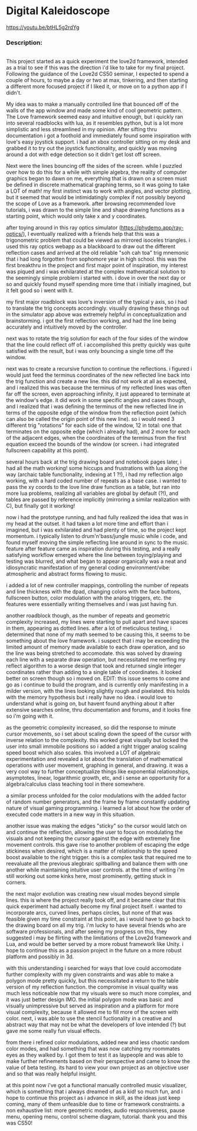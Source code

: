 # Digital Kaleidoscope

https://youtu.be/btHL5g2rdYg

### Description:

######

This project started as a quick experiment the love2d framework, intended as a trial to see if this was the direction i'd like to take for my final project. Following the guidance of the Love2d CS50 seminar, I expected to spend a couple of hours, to maybe a day or two at max, tinkering, and then starting a different more focused project if I liked it, or move on to a python app if I didn't.

My idea was to make a manually controlled line that bounced off of the walls of the app window and made some kind of cool geometric pattern. The Love framework seemed easy and intuitive enough, but i quickly ran into several roadblocks with lua, as it resembles python, but is a lot more simplistic and less streamlined in my opinion. After sifting thru documentation i got a foothold and immediately found some inspiration with love's easy joystick support. i had an xbox controller sitting on my desk and grabbed it to try out the joystick functionality, and quickly was moving around a dot with edge detection so it didn't get lost off screen.

Next were the lines bouncing off the sides of the screen. while I puzzled over how to do this for a while with simple algebra, the reality of computer graphics began to dawn on me, everything that is drawn on a screen must be defined in discrete mathematical graphing terms, so it was going to take a LOT of math! my first instinct was to work with angles, and vector plotting, but it seemed that would be intimidatingly complex if not possibly beyond the scope of Love as a framework. after browsing recommended love tutorials, i was drawn to the simple line and shape drawing functions as a starting point, which would only take x and y coordinates.

after toying around in this ray optics simulator (https://phydemo.app/ray-optics/), I eventually realized with a friends help that this was a trigonometric problem that could be viewed as mirrored isoceles triangles. i used this ray optics webapp as a blackboard to draw out the different reflection cases and arrived at the old reliable "soh cah toa" trig mnemonic that i had long forgotten from sophomore year in high school. this was the first breakthru in the project and first major point of inspiration, my interest was piqued and i was exhilarated at the complex mathematical solution to the seemingly simple problem i started with. i dove in over the next day or so and quickly found myself spending more time that i initially imagined, but it felt good so i went with it.

my first major roadblock was love's inversion of the typical y axis, so i had to translate the trig concepts accordingly. visually drawing these things out in the simulator app above was extremely helpful in conceptualization and brainstorming. i got the first reflection working, and had the line being accurately and intuitively moved by the controller.

next was to rotate the trig solution for each of the four sides of the window that the line could reflect off of. i accomplished this pretty quickly was quite satisfied with the result, but i was only bouncing a single time off the window.

next was to create a recursive function to continue the reflections. i figured i would just feed the terminus coordinates of the new reflected line back into the trig function and create a new line. this did not work at all as expected, and i realized this was because the terminus of my reflected lines was often far off the screen, even approaching infinity, it just appeared to terminate at the window's edge. it did work in some specific angles and cases though, and i realized that i was defining the terminus of the new reflected line in terms of the opposite edge of the window from the reflection point (which can also be called the origin point of this new line). so i would need 3 different trig "rotations" for each side of the window, 12 in total: one that terminates on the opposite edge (which i already had), and 2 more for each of the adjacent edges, when the coordinates of the terminus from the first equation exceed the bounds of the window (or screen. i had integrated fullscreen capability at this point).

several hours back at the trig drawing board and notebook pages later, i had all the math working! some hiccups and frustrations with lua along the way (archaic table functionality, indexing at 1 ?!), i had my reflection algo working, with a hard coded number of repeats as a base case. i wanted to pass the xy coords to the love line draw function as a table, but ran into more lua problems, realizing all variables are global by default (?!), and tables are passed by reference implicitly (mirroring a similar realization with C), but finally got it working!

now i had the prototype running, and had fully realized the idea that was in my head at the outset. it had taken a lot more time and effort than i imagined, but i was exhilarated and had plenty of time, so the project kept momentum. i typically listen to drum'n'bass/jungle music while i code, and found myself moving the simple reflecting line around in sync to the music. feature after feature came as inspiration during this testing, and a really satisfying workflow emerged where the line between toying/playing and testing was blurred, and what began to appear organically was a neat and idiosyncratic manifestation of my general coding environment/vibe: atmospheric and abstract forms flowing to music.

i added a lot of new controller mappings, controlling the number of repeats and line thickness with the dpad, changing colors with the face buttons, fullscreen button, color modulation with the analog triggers, etc. the features were essentially writing themselves and i was just having fun.

another roadblock though, as the number of repeats and geometric complexity increased, my lines were starting to pull apart and have spaces in them, appearing as dotted lines. after a lot of meticulous testing, i determined that none of my math seemed to be causing this, it seems to be something about the love framework. i suspect that i may be exceeding the limited amount of memory made available to each draw operation, and so the line was being stretched to accomodate. this was solved by drawing each line with a separate draw operation, but necessitated me nerfing my reflect algorithm to a worse design that took and returned single integer coordinates rather than adding to a single table of coordinates. it looked better on screen though so i moved on. EDIT: this issue seems to come and go as i continue to build the program, and is currently only manifesting in a milder version, with the lines looking slightly rough and pixelated. this holds with the memory hypothesis but i really have no idea. i would love to understand what is going on, but havent found anything about it after extensive searches online, thru documentation and forums, and it looks fine so i'm going with it.

as the geometric complexity increased, so did the response to minute cursor movements, so i set about scaling down the speed of the cursor with inverse relation to the complexity. this worked great visually but locked the user into small immobile positions so i added a right trigger analog scaling speed boost which also scales. this involved a LOT of algebraic experimentation and revealed a lot about the translation of mathematical operations with user movement, graphing in general, and drawing. it was a very cool way to further conceptualize things like exponential relationships, asymptotes, linear, logarithmic growth, etc, and i sense an opportunity for a algebra/calculus class teaching tool in there somewhere.

a similar process unfolded for the color modulations with the added factor of random number generators, and the frame by frame constantly updating nature of visual gaming programming. i learned a lot about how the order of executed code matters in a new way in this situation.

another issue was making the edges "sticky" so the cursor would latch on and continue the reflection, allowing the user to focus on modulating the visuals and not keeping the cursor against the edge with extremely fine movement controls. this gave rise to another problem of escaping the edge stickiness when desired, which is a matter of relationship to the speed boost available to the right trigger. this is a complex task that required me to reevaluate all the previous alegbraic spitballing and balance them with one another while maintaining intuitive user controls. at the time of writing i'm still working out some kinks here, most prominently, getting stuck in corners.

the next major evolution was creating new visual modes beyond simple lines. this is where the project really took off, and it became clear that this quick experiment had actually become my final project itself. i wanted to incorporate arcs, curved lines, perhaps circles, but none of that was feasible given my time constraint at this point, as i would have to go back to the drawing board on all my trig. i'm lucky to have several friends who are software professionals, and after seeing my progress on this, they suggested i may be flirting with the limitations of the Love2d framework and Lua, and would be better served by a more robust framework like Unity. i hope to continue this as a passion project in the future on a more robust platform and possibly in 3d.

with this understanding i searched for ways that love could accomodate further complexity with my given constraints and was able to make a polygon mode pretty quickly, but this necessitated a return to the table version of my reflection function. the compromise in visual quality was much less noticeable now that my visuals were so much more complex, and it was just better design IMO. the initial polygon mode was basic and visually unimpressive but served as inspiration and a platform for more visual complexity, because it allowed me to fill more of the screen with color. next, i was able to use the stencil fuctionality in a creative and abstract way that may not be what the developers of love intended (?) but gave me some really fun visual effects.

from there i refined color modulations, added new and less chaotic random color modes, and had something that was now catching my roommates eyes as they walked by. I got them to test it as laypeople and was able to make further refinements based on their perspective and came to know the value of beta testing. its hard to view your own project as an objective user and so that was really helpful insight.

at this point now i've got a functional manually controlled music visualizer, which is something that i always dreamed of as a kid! so much fun, and i hope to continue this project as i advance in skill, as the ideas just keep coming, many of them unfeasible due to time or framework constraints. a non exhaustive list: more geometric modes, audio responsiveness, pause menu, opening menu, control scheme diagram, tutorial. thank you and this was CS50!
